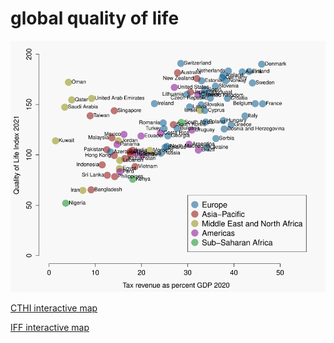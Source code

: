 # global quality of life #

![plot of quality of life against tax revenue](https://github.com/wrf/misc-analyses/blob/master/quality_of_life/images/qol_vs_tax_revenue_v1.png)

[CTHI interactive map](https://cthi.taxjustice.net/en/cthi/interactive-map)

[IFF interactive map](https://iff.taxjustice.net/#/)

![]()

